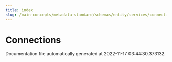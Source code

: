 ```yaml
---
title: index
slug: /main-concepts/metadata-standard/schemas/entity/services/connections
---
```


# Connections

Documentation file automatically generated at 2022-11-17 03:44:30.373132.
